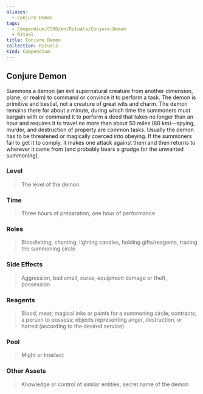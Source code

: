```yaml
---
aliases:
  - Conjure Demon
tags:
  - Compendium/CSRD/en/Rituals/Conjure-Demon
  - Ritual
title: Conjure Demon
collection: Rituals
kind: Compendium
---
```

## Conjure Demon
Summons a demon (an evil supernatural creature from another dimension, plane, or realm) to command or convince it to perform a task. The demon is primitive and bestial, not a creature of great wits and charm. The demon remains there for about a minute, during which time the summoners must bargain with or command it to perform a deed that takes no longer than an hour and requires it to travel no more than about 50 miles (80 km)—spying, murder, and destruction of property are common tasks. Usually the demon has to be threatened or magically coerced into obeying. If the summoners fail to get it to comply, it makes one attack against them and then returns to wherever it came from (and probably bears a grudge for the unwanted summoning). 

### Level 
>The level of the demon 
### Time 
>Three hours of preparation, one hour of performance 
### Roles 
>Bloodletting, chanting, lighting candles, holding gifts/reagents, tracing the summoning circle 
### Side Effects 
>Aggression, bad smell, curse, equipment damage or theft, possession 
### Reagents  
>Blood; meat; magical inks or paints for a summoning circle; contracts; a person to possess; objects representing anger, destruction, or hatred (according to the desired service) 
### Pool  
>Might or Intellect 
### Other Assets 
>Knowledge or control of similar entities, secret name of the demon
